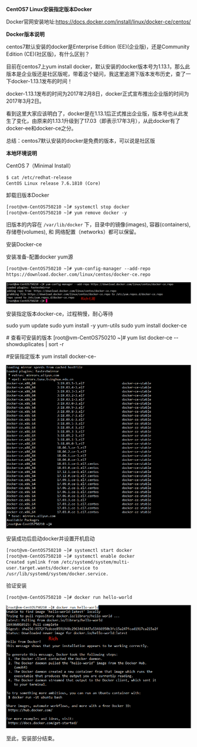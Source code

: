 **CentOS7 Linux安装指定版本Docker**

Docker官网安装地址:https://docs.docker.com/install/linux/docker-ce/centos/

 

**Docker版本说明**

centos7默认安装的docker是Enterprise Edition (EE)(企业版)，还是Community Edition (CE)(社区版)，有什么区别？

目前在centos7上yum install docker，默认安装的docker版本号为1.13.1，那么此版本是企业版还是社区版呢，带着这个疑问，我这里追溯下版本发布历史，查了一下docker-1.13.1发布的时间！

docker-1.13.1发布的时间为2017年2月8日，docker正式宣布推出企业版的时间为2017年3月2日。

看到这里大家应该明白了，docker是在1.13.1后正式推出企业版，版本号也从此发生了变化，由原来的1.13.1升级到了17.03（即表示17年3月），从此docker有了docker-ee和docker-ce之分。

总结：centos7默认安装的docker是免费的版本，可以说是社区版

 

 

**本地环境说明**

CentOS 7（Minimal Install）

```
$ cat /etc/redhat-release 
CentOS Linux release 7.6.1810 (Core) 
```

 

卸载旧版本Docker

```
[root@vm-CentOS750210 ~]# systemctl stop docker
[root@vm-CentOS750210 ~]# yum remove docker -y 
```

旧版本的内容在 `/var/lib/docker` 下，目录中的镜像(images), 容器(containers), 存储卷(volumes), 和 网络配置（networks）都可以保留。

 

安装Docker-ce

安装准备-配置docker yum源

```
[root@vm-CentOS750210 ~]# yum-config-manager --add-repo https://download.docker.com/linux/centos/docker-ce.repo
```

![img](Imag/1626773-20200120102741394-1050984356.png)

 

安装指定版本docker-ce，过程稍慢，耐心等待



sudo yum update
sudo yum install -y yum-utils
sudo yum install docker-ce

\# 查看可安装的版本
[root@vm-CentOS750210 ~]# yum list docker-ce --showduplicates | sort -r

\#安装指定版本
yum install docker-ce-<VERSION STRING>



 ![img](Imag/1626773-20200120103331444-1248145657.png)

安装成功后启动docker并设置开机启动

```
[root@vm-CentOS750210 ~]# systemctl start docker
[root@vm-CentOS750210 ~]# systemctl enable docker
Created symlink from /etc/systemd/system/multi-user.target.wants/docker.service to /usr/lib/systemd/system/docker.service.
```

 

验证安装

```
[root@vm-CentOS750210 ~]# docker run hello-world
```

![img](Imag/1626773-20200120104055746-863149308.png)

 

 至此，安装部分结束。